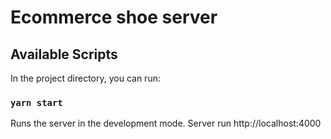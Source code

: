 # Ecommerce shoe server
## Available Scripts

In the project directory, you can run:

### `yarn start`

Runs the server in the development mode.
Server run http://localhost:4000

